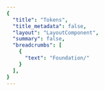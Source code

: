 ```yaml
---
{
  "title": "Tokens",
  "title_metadata": false,
  "layout": "LayoutComponent",
  "summary": false,
  "breadcrumbs": [
    {
      "text": "Foundation/"
    }
  ],
}
---
```


<cdr-doc-tabs :labels="['tab1', 'tab2']">
<template slot="tab1">
<cdr-doc-table-of-contents-shell>

## Hello

from tab 1

</cdr-doc-table-of-contents-shell>
</template>

<template slot="tab2">
<cdr-doc-table-of-contents-shell>

## Hello

from tab 2

</cdr-doc-table-of-contents-shell>
</template>
</cdr-doc-tabs>
